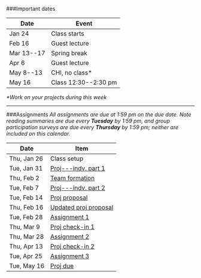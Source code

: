 ###Important dates

Date       | Event
-----------| ------
Jan 24     | Class starts
Feb 16     | Guest lecture
Mar 13--17 | Spring break
Apr 6      | Guest lecture
May 8--13  | CHI, no class\*
May 16     | Class 12:30--2:30 pm

_\*Work on your projects during this week_

<hr>

###Assignments
_All assignments are due at 1:59 pm on the due date. Note reading
summaries are due every **Tuesday** by 1:59 pm, and group participation
surveys are due every **Thursday** by 1:59 pm; neither are included on
this calendar._

Date        | Item
------------|-----------
Thu, Jan 26 | Class setup
Tue, Jan 31 | [Proj---indv. part 1](project_individual.html#part-1-initial-paper-exploration)
Thu, Feb 2  | [Team formation](team_formation.html)
Tue, Feb 7  | [Proj---indv. part 2](project_individual.html#part-2-paper-choice-and-summarization)
Tue, Feb 14 | [Proj proposal](project_group.html#project-proposal-and-presentation)
Thu, Feb 16 | [Updated proj proposal](project_group.html#updated-proposal)
Tue, Feb 28 | [Assignment 1](assignment1.html)
Thu, Mar 9  | [Proj check-in 1](project_group.html#mid-project-check-ins)
Thu, Mar 28 | [Assignment 2](assignment2.html)
Thu, Apr 13 | [Proj check-in 2](project_group.html#mid-project-check-ins)
Tue, Apr 25 | [Assignment 3](assignment3.html)
Tue, May 16 | [Proj due](project_group.html#final-paper)

